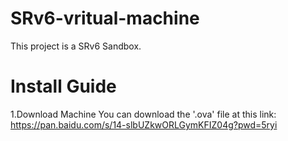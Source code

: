 # SRv6-vritual-machine
This project is a SRv6 Sandbox.
# Install Guide
1.Download Machine
You can download the '.ova' file at this link: https://pan.baidu.com/s/14-slbUZkwORLGymKFIZ04g?pwd=5ryi


